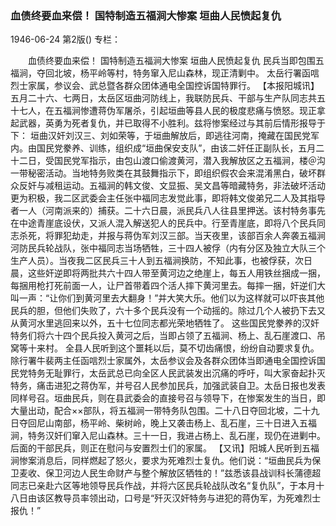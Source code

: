 ### 血债终要血来偿！  国特制造五福涧大惨案  垣曲人民愤起复仇

1946-06-24
第2版()
专栏：

　　血债终要血来偿！
    国特制造五福涧大惨案
    垣曲人民愤起复仇
    民兵当即包围五福涧，夺回北坡，杨平岭等村，特务窜入尼山森林，现正清剿中。
    太岳行署函唁烈士家属，参议会、武总暨各群众团体通电全国控诉国特罪行。
    【本报阳城讯】五月二十六、七两日，太岳区垣曲河防线上，我联防民兵、干部与生产队同志共五十七人，在五福涧惨遭蒋伪军屠杀，引起垣曲等县人民的极度悲痛与愤怒。现正拿起武器，英勇为死者复仇，并已取得不小胜利。兹将惨案经过与其前后情形报导于下：
    垣曲汉奸刘汉三、刘如荣等，于垣曲解放后，即逃往河南，掩藏在国民党军内。由国民党豢养、训练，组织成“垣曲保安支队”，由该二奸任正副队长，五月二十二日，受国民党军指示，由包山渡口偷渡黄河，潜入我解放区之五福涧，楼＠沟一带秘密活动。当地特务败类在其鼓舞指示下，即组织假农会来混淆黑白，破坏群众反奸与减租运动。五福涧的韩文俊、文显振、吴文昌等暗藏特务，非法破坏活动更为积极，我二区武委会主任张中福同志发觉此事，即将韩文俊弟兄二人及其指导者一人（河南派来的）捕获。二十六日晨，派民兵八人往县里押送。该村特务事先在中途青崖底设伏，又派人混入解送犯人的民兵中。行至青崖底，即将八个民兵同志杀死，将罪犯劫走，并报与蒋伪军刘汉三部。当天夜里，该部百余人奔袭五福涧河防民兵轮战队，张中福同志当场牺牲，三十四人被俘（内有分区及独立大队三个生产人员）。当夜我二区民兵三十人到五福涧换防，不知此事，也被俘获，次日晨，这些奸逆即将两批共六十四人带至黄河边之绝崖上，每五人用铁丝捆成一捆，每捆用枪打死前面一人，让尸首带着四个活人摔下黄河里去。每摔一捆，奸逆们大叫一声：“让你们到黄河里去大翻身！”并大笑大乐。他们以为这样就可以吓丧其他民兵的胆，但他们失败了，六十多个民兵没有一个动摇的。除过几个人被扔下去又从黄河水里逃回来以外，五十七位同志都光荣地牺牲了。
    这些国民党豢养的汉奸特务们将六十四个民兵投入黄河之后，当即占领了五福涧、杨上、乱石崖渡口、吊窝等十来村。
    全县人民听到这个噩耗以后，莫不切齿痛恨，纷纷自动要求复仇。除行署牛裴两主任函唁烈士家属外，太岳参议会及各群众团体当即通电全国控诉国民党特务无耻罪行，太岳武总已向全区人民武装发出沉痛的呼吁，叫大家奋起扑灭特务，痛击进犯之蒋伪军，并号召人民参加民兵，加强武装自卫。太岳日报也发表同样号召。垣曲民兵，则在县武委会的直接号召与领导下，在惨案发生的当日，即大量出动，配合××部队，将五福涧一带特务队包围。二十八日夺回北坡，二十九日夺回尼山南部，杨平岭、柴树岭，晚上又袭击杨上、乱石崖，三十日进入五福涧，特务汉奸们窜入尼山森林。三十一日，我进占杨上、乱石崖，现仍在进剿中。后面的干部民兵，则正在慰问与安置烈士们的家属。
    【又讯】阳城人民听到五福涧惨案消息后，同样燃起了怒火，要求为死难烈士复仇。他们说：“垣曲民兵为保卫麦收、保卫河边人民生命财产与整个解放区牺牲的！”兹悉该县战训科长蒲德超同志已亲赴六区等地领导民兵作战，并将六区民兵轮战队改名“复仇队”，于本月十八日由该区教导员率领出动，口号是“歼灭汉奸特务与进犯的蒋伪军，为死难烈士报仇！”
